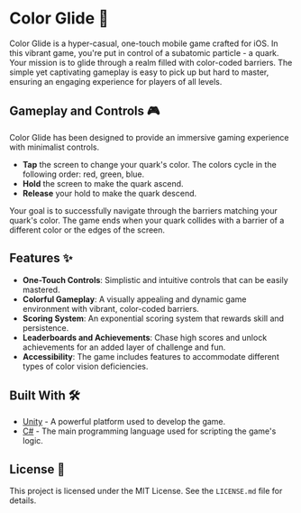 # Color Glide 🚀

Color Glide is a hyper-casual, one-touch mobile game crafted for iOS. In this vibrant game, you're put in control of a subatomic particle - a quark. Your mission is to glide through a realm filled with color-coded barriers. The simple yet captivating gameplay is easy to pick up but hard to master, ensuring an engaging experience for players of all levels.

## Gameplay and Controls 🎮

Color Glide has been designed to provide an immersive gaming experience with minimalist controls.

- **Tap** the screen to change your quark's color. The colors cycle in the following order: red, green, blue.
- **Hold** the screen to make the quark ascend.
- **Release** your hold to make the quark descend.

Your goal is to successfully navigate through the barriers matching your quark's color. The game ends when your quark collides with a barrier of a different color or the edges of the screen.

## Features ✨

- **One-Touch Controls**: Simplistic and intuitive controls that can be easily mastered.
- **Colorful Gameplay**: A visually appealing and dynamic game environment with vibrant, color-coded barriers.
- **Scoring System**: An exponential scoring system that rewards skill and persistence.
- **Leaderboards and Achievements**: Chase high scores and unlock achievements for an added layer of challenge and fun.
- **Accessibility**: The game includes features to accommodate different types of color vision deficiencies.

## Built With 🛠️

- [Unity](https://unity.com/) - A powerful platform used to develop the game.
- [C#](https://docs.microsoft.com/en-us/dotnet/csharp/) - The main programming language used for scripting the game's logic.

## License 📜

This project is licensed under the MIT License. See the `LICENSE.md` file for details.